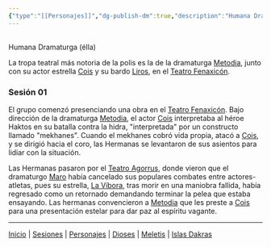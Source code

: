 ```yaml
---
{"type":"[[Personajes]]","dg-publish-dm":true,"description":"Humana Dramaturga (élla)","statblock":"[[Plebeyo]]","location":"[[Teatro Fenaxicón]]","dg-publish":true,"reference":"Edna Mode (Incredibles)","image":"","permalink":"/personajes/metodia/","dgPassFrontmatter":true}
---
```


<p><span><div data-callout-metadata="" data-callout-fold="" data-callout="info" class="callout node-insert-event"><div class="callout-title" dir="auto"><div class="callout-icon"><svg width="16" height="16"></svg></div><div class="callout-title-inner">Humana Dramaturga (élla)</div></div></div></span></p><p><span>La tropa teatral más notoria de la polis es la de la dramaturga <a data-tooltip-position="top" aria-label="Personajes/Metodia" data-href="Personajes/Metodia" href="Personajes/Metodia" class="internal-link" target="_blank" rel="noopener nofollow">Metodia</a>, junto con su actor estrella <a data-tooltip-position="top" aria-label="Personajes/Cois" data-href="Personajes/Cois" href="Personajes/Cois" class="internal-link" target="_blank" rel="noopener nofollow">Cois</a> y su bardo <a data-tooltip-position="top" aria-label="Personajes/Liros" data-href="Personajes/Liros" href="Personajes/Liros" class="internal-link" target="_blank" rel="noopener nofollow">Liros</a>, en el <a data-tooltip-position="top" aria-label="Lugares/Teatro Fenaxicón" data-href="Lugares/Teatro Fenaxicón" href="Lugares/Teatro Fenaxicón" class="internal-link" target="_blank" rel="noopener nofollow">Teatro Fenaxicón</a>.</span></p><h3><span>Sesión 01</span></h3><p><span>El grupo comenzó presenciando una obra en el <a data-tooltip-position="top" aria-label="Lugares/Teatro Fenaxicón" data-href="Lugares/Teatro Fenaxicón" href="Lugares/Teatro Fenaxicón" class="internal-link" target="_blank" rel="noopener nofollow">Teatro Fenaxicón</a>. Bajo dirección de la dramaturga <a data-tooltip-position="top" aria-label="Personajes/Metodia" data-href="Personajes/Metodia" href="Personajes/Metodia" class="internal-link" target="_blank" rel="noopener nofollow">Metodia</a>, el actor <a data-tooltip-position="top" aria-label="Personajes/Cois" data-href="Personajes/Cois" href="Personajes/Cois" class="internal-link" target="_blank" rel="noopener nofollow">Cois</a> interpretaba al héroe Haktos en su batalla contra la hidra, "interpretada" por un constructo llamado "mekhanes". Cuando el mekhanes cobró vida propia, atacó a <a data-tooltip-position="top" aria-label="Personajes/Cois" data-href="Personajes/Cois" href="Personajes/Cois" class="internal-link" target="_blank" rel="noopener nofollow">Cois</a>, y se dirigió hacia el coro, las Hermanas se levantaron de sus asientos para lidiar con la situación.</span></p><p><span>Las Hermanas pasaron por el <a data-tooltip-position="top" aria-label="Lugares/Teatro Agorrus" data-href="Lugares/Teatro Agorrus" href="Lugares/Teatro Agorrus" class="internal-link" target="_blank" rel="noopener nofollow">Teatro Agorrus</a>, donde vieron que el dramaturgo <a data-tooltip-position="top" aria-label="Personajes/Maro" data-href="Personajes/Maro" href="Personajes/Maro" class="internal-link" target="_blank" rel="noopener nofollow">Maro</a> había cancelado sus populares combates entre actores-atletas, pues su estrella, <a data-tooltip-position="top" aria-label="Personajes/La Víbora" data-href="Personajes/La Víbora" href="Personajes/La Víbora" class="internal-link" target="_blank" rel="noopener nofollow">La Víbora</a>, tras morir en una maniobra fallida, había regresado como un retornado demandando terminar la pelea que estaba ensayando. Las hermanas convencieron a <a data-tooltip-position="top" aria-label="Personajes/Metodia" data-href="Personajes/Metodia" href="Personajes/Metodia" class="internal-link" target="_blank" rel="noopener nofollow">Metodia</a> que les preste a <a data-tooltip-position="top" aria-label="Personajes/Cois" data-href="Personajes/Cois" href="Personajes/Cois" class="internal-link" target="_blank" rel="noopener nofollow">Cois</a> para una presentación estelar para dar paz al espíritu vagante.</span></p><p><span><hr></span></p><span><span><a data-tooltip-position="top" aria-label="Almanaque/Inicio" data-href="Almanaque/Inicio" href="Almanaque/Inicio" class="internal-link" target="_blank" rel="noopener nofollow">Inicio</a> | <a data-tooltip-position="top" aria-label="Almanaque/Sesiones" data-href="Almanaque/Sesiones" href="Almanaque/Sesiones" class="internal-link" target="_blank" rel="noopener nofollow">Sesiones</a> | <a data-tooltip-position="top" aria-label="Almanaque/Personajes" data-href="Almanaque/Personajes" href="Almanaque/Personajes" class="internal-link" target="_blank" rel="noopener nofollow">Personajes</a> | <a data-tooltip-position="top" aria-label="Almanaque/Dioses" data-href="Almanaque/Dioses" href="Almanaque/Dioses" class="internal-link" target="_blank" rel="noopener nofollow">Dioses</a> | <a data-tooltip-position="top" aria-label="Lugares/Meletis" data-href="Lugares/Meletis" href="Lugares/Meletis" class="internal-link" target="_blank" rel="noopener nofollow">Meletis</a> | <a data-tooltip-position="top" aria-label="Lugares/Islas Dakras" data-href="Lugares/Islas Dakras" href="Lugares/Islas Dakras" class="internal-link" target="_blank" rel="noopener nofollow">Islas Dakras</a> </span></span>